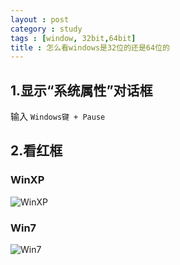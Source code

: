 ```yaml
---
layout : post
category : study
tags : [window, 32bit,64bit]
title : 怎么看windows是32位的还是64位的
---
```


## 1.显示“系统属性”对话框

输入 `Windows键 + Pause`

## 2.看红框

### WinXP
![WinXP](http://samrain.qiniudn.com/wxp.JPG)

### Win7
![Win7](http://samrain.qiniudn.com/w7.jpg)

